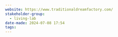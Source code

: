 ```yaml
---
website: https://www.traditionaldreamfactory.com/
stakeholder-group:
  - living-lab
date-made: 2024-07-08 17:54
tags:
---
```

